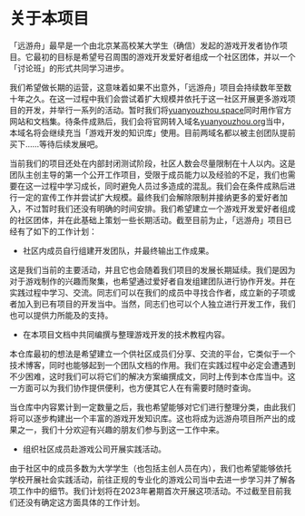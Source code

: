 # 关于本项目

「远游舟」最早是一个由北京某高校某大学生（确信）发起的游戏开发者协作项目。它最初的目标是希望号召周围的游戏开发爱好者组成一个社区团体，并以一个「讨论班」的形式共同学习进步。

我们希望做长期的运营，这意味着如果不出意外，「远游舟」项目会持续数年至数十年之久。在这一过程中我们会尝试着扩大规模并依托于这一社区开展更多游戏项目的开发，并举行一系列的活动。暂时我们将[yuanyouzhou.space](https://yuanyouzhou.space)同时用作官方网站和文档集。待条件成熟后，我们会将官网转入域名[yuanyouzhou.org](https://yuanyouzhou.org)当中，本域名将会继续充当「游戏开发的知识库」使用。目前两域名都以被主创团队提前买下……等待后续发展吧。

当前我们的项目还处在内部封闭测试阶段，社区人数会尽量限制在十人以内。这是团队主创主导的第一个公开工作项目，受限于成员能力以及经验的不足，我们也需要在这一过程中学习成长，同时避免人员过多造成的混乱。我们会在条件成熟后进行一定的宣传工作并尝试扩大规模。最终我们会解除限制并接纳更多的爱好者加入，不过暂时我们还没有明确的时间安排。我们希望建立一个游戏开发爱好者组成的社区团体，并在此基础上策划一些长期活动。截至目前为止，「远游舟」项目已经有了如下的工作计划：

* 社区内成员自行组建开发团队，并最终输出工作成果。

这是我们当前的主要活动，并且它也会随着我们项目的发展长期延续。我们是因为对于游戏制作的兴趣而聚集，也希望通过爱好者自发组建团队进行协作开发。并在实践过程中学习、交流。同志们可以在我们的成员中寻找合作者，成立新的子项或者加入到已有项目的开发当中。当然，同志们也可以个人独立进行开发工作，我们也可以提供力所能及的支持。

* 在本项目文档中共同编撰与整理游戏开发的技术教程内容。

本仓库最初的想法是希望建立一个供社区成员们分享、交流的平台，它类似于一个技术博客，同时也能够起到一个团队文档的作用。我们在实践过程中必定会遭遇到不少困难，这时我们可以将它们的解决方案编撰成文，同时上传到本仓库当中。这一方面可以为我们协作提供便利，也方便其它人在有需要时随时查询。

当仓库中内容累计到一定数量之后，我也希望能够对它们进行整理分类，由此我们将可以逐步构建出一个丰富的游戏开发知识库。这也将成为远游舟项目所产出的成果之一，我们十分欢迎有兴趣的朋友们参与到这一工作中来。

* 组织社区成员赴游戏公司开展实践活动。

由于社区中的成员多数为大学学生（也包括主创人员在内），我们也希望能够依托学校开展社会实践活动，前往正规的专业化的游戏公司当中去进一步学习并了解各项工作中的细节。我们计划将在2023年暑期首次开展这项活动。不过截至目前我们还没有确定这方面具体的工作计划。